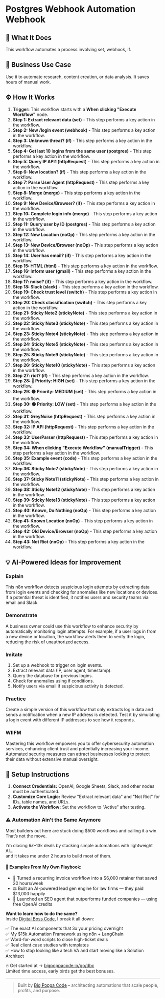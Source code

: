 # Postgres Webhook Automation Webhook

## 🚀 What It Does
This workflow automates a process involving set, webhook, if.

## 💼 Business Use Case
Use it to automate research, content creation, or data analysis. It saves hours of manual work.

## ⚙️ How It Works
1.  **Trigger:** This workflow starts with a **When clicking "Execute Workflow"** node.
2. **Step 1: Extract relevant data (set)** - This step performs a key action in the workflow.
3. **Step 2: New /login event (webhook)** - This step performs a key action in the workflow.
4. **Step 3: Unknown threat? (if)** - This step performs a key action in the workflow.
5. **Step 4: Get last 10 logins from the same user (postgres)** - This step performs a key action in the workflow.
6. **Step 5: Query IP API1 (httpRequest)** - This step performs a key action in the workflow.
7. **Step 6: New location? (if)** - This step performs a key action in the workflow.
8. **Step 7: Parse User Agent (httpRequest)** - This step performs a key action in the workflow.
9. **Step 8: Merge (merge)** - This step performs a key action in the workflow.
10. **Step 9: New Device/Browser? (if)** - This step performs a key action in the workflow.
11. **Step 10: Complete login info (merge)** - This step performs a key action in the workflow.
12. **Step 11: Query user by ID (postgres)** - This step performs a key action in the workflow.
13. **Step 12: New Location (noOp)** - This step performs a key action in the workflow.
14. **Step 13: New Device/Browser (noOp)** - This step performs a key action in the workflow.
15. **Step 14: User has email? (if)** - This step performs a key action in the workflow.
16. **Step 15: HTML (html)** - This step performs a key action in the workflow.
17. **Step 16: Inform user (gmail)** - This step performs a key action in the workflow.
18. **Step 17: noise? (if)** - This step performs a key action in the workflow.
19. **Step 18: Slack (slack)** - This step performs a key action in the workflow.
20. **Step 19: Check trust level (switch)** - This step performs a key action in the workflow.
21. **Step 20: Check classification (switch)** - This step performs a key action in the workflow.
22. **Step 21: Sticky Note2 (stickyNote)** - This step performs a key action in the workflow.
23. **Step 22: Sticky Note3 (stickyNote)** - This step performs a key action in the workflow.
24. **Step 23: Sticky Note4 (stickyNote)** - This step performs a key action in the workflow.
25. **Step 24: Sticky Note5 (stickyNote)** - This step performs a key action in the workflow.
26. **Step 25: Sticky Note9 (stickyNote)** - This step performs a key action in the workflow.
27. **Step 26: Sticky Note10 (stickyNote)** - This step performs a key action in the workflow.
28. **Step 27: riot? (if)** - This step performs a key action in the workflow.
29. **Step 28: 🔴 Priority: HIGH (set)** - This step performs a key action in the workflow.
30. **Step 29: 🟡 Priority: MEDIUM (set)** - This step performs a key action in the workflow.
31. **Step 30: 🟢 Priority: LOW (set)** - This step performs a key action in the workflow.
32. **Step 31: GreyNoise (httpRequest)** - This step performs a key action in the workflow.
33. **Step 32: IP API (httpRequest)** - This step performs a key action in the workflow.
34. **Step 33: UserParser (httpRequest)** - This step performs a key action in the workflow.
35. **Step 34: When clicking "Execute Workflow" (manualTrigger)** - This step performs a key action in the workflow.
36. **Step 35: Example event (code)** - This step performs a key action in the workflow.
37. **Step 36: Sticky Note7 (stickyNote)** - This step performs a key action in the workflow.
38. **Step 37: Sticky Note11 (stickyNote)** - This step performs a key action in the workflow.
39. **Step 38: Sticky Note12 (stickyNote)** - This step performs a key action in the workflow.
40. **Step 39: Sticky Note13 (stickyNote)** - This step performs a key action in the workflow.
41. **Step 40: Known, Do Nothing (noOp)** - This step performs a key action in the workflow.
42. **Step 41: Known Location (noOp)** - This step performs a key action in the workflow.
43. **Step 42: Old Device/Browser (noOp)** - This step performs a key action in the workflow.
44. **Step 43: Not Riot (noOp)** - This step performs a key action in the workflow.

## 💡 AI-Powered Ideas for Improvement
### Explain
This n8n workflow detects suspicious login attempts by extracting data from login events and checking for anomalies like new locations or devices. If a potential threat is identified, it notifies users and security teams via email and Slack.

### Demonstrate
A business owner could use this workflow to enhance security by automatically monitoring login attempts. For example, if a user logs in from a new device or location, the workflow alerts them to verify the login, reducing the risk of unauthorized access.

### Imitate
1. Set up a webhook to trigger on login events.
2. Extract relevant data (IP, user agent, timestamp).
3. Query the database for previous logins.
4. Check for anomalies using if conditions.
5. Notify users via email if suspicious activity is detected.

### Practice
Create a simple version of this workflow that only extracts login data and sends a notification when a new IP address is detected. Test it by simulating a login event with different IP addresses to see how it responds.

### WIIFM
Mastering this workflow empowers you to offer cybersecurity automation services, enhancing client trust and potentially increasing your income. Automated security measures can attract businesses looking to protect their data without extensive manual oversight.

## 🔧 Setup Instructions
1. **Connect Credentials:** OpenAI, Google Sheets, Slack, and other nodes must be authenticated.
2. **Customize Core Logic:** Review "Extract relevant data" and "Not Riot" for IDs, table names, and URLs.
3. **Activate the Workflow:** Set the workflow to "Active" after testing.

### ⚠️ Automation Ain’t the Same Anymore

Most builders out here are stuck doing $500 workflows and calling it a win.  
That’s not the move.  

I'm closing $6k–$13k deals by stacking simple automations with lightweight AI...  
and it takes me under 2 hours to build most of them.

#### 🧠 Examples From My Own Playbook:
- 🔁 Turned a recurring invoice workflow into a $6,000 retainer that saved 20 hours/week  
- ⚖️ Built an AI-powered lead gen engine for law firms — they paid $13,000 happily  
- 🚀 Launched an SEO agent that outperforms funded companies — using free OpenAI credits  

**Want to learn how to do the same?**  
Inside [Digital Boss Code](https://bigpoppacode.io/go/dbc), I break it all down:

✅ The exact AI components that 3x your pricing overnight  
✅ My $15k Automation Framework using n8n + LangChain  
✅ Word-for-word scripts to close high-ticket deals  
✅ Real client case studies with templates  
✅ How to stop looking like a tech VA and start moving like a Solution Architect  

🔥 Get started at → [bigpoppacode.io/go/dbc](https://bigpoppacode.io/go/dbc)  
Limited time access, early birds get the best bonuses.

---
> Built by [Big Poppa Code](https://bigpoppacode.io) – architecting automations that scale people, profits, and purpose.

